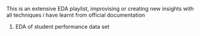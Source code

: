 This is an extensive EDA playlist, improvising or creating new insights with all techniques i have learnt from official documentation

1. EDA of student performance data set
